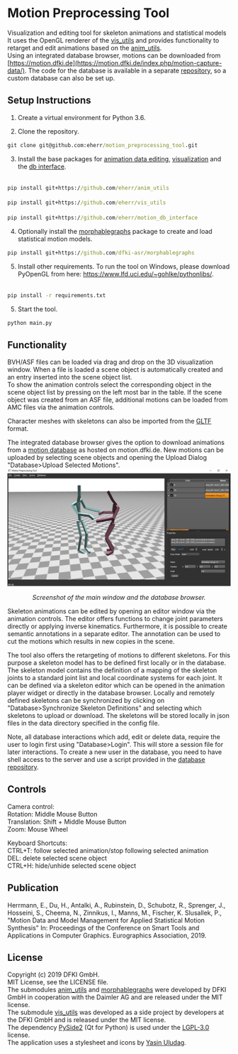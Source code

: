 
# Motion Preprocessing Tool


Visualization and editing tool for skeleton animations and statistical models It uses the OpenGL renderer of the [vis_utils](https://github.com/eherr/vis_utils) and provides functionality to retarget and edit animations based on the [anim_utils](https://github.com/eherr/anim_utils).  
Using an integrated database browser, motions can be downloaded from [https://motion.dfki.de](https://motion.dfki.de/index.php/motion-capture-data/). The code for the database is available in a separate [repository](https://github.com/eherr/motion_database_server), so a custom database can also be set up.


## Setup Instructions

1. Create a virtual environment for Python 3.6.

2. Clone the repository. 
```bat
git clone git@github.com:eherr/motion_preprocessing_tool.git
```

3. Install the base packages for [animation data editing](https://github.com/eherr/anim_utils), [visualization](https://github.com/eherr/vis_utils) and the [db interface](https://github.com/eherr/motion_db_interface).
```bat

pip install git+https://github.com/eherr/anim_utils

pip install git+https://github.com/eherr/vis_utils

pip install git+https://github.com/eherr/motion_db_interface

```


4. Optionally install the [morphablegraphs](https://github.com/eherr/morphablegraphs.git) package to create and load statistical motion models. 

```bat
pip install git+https://github.com/dfki-asr/morphablegraphs
```

5. Install other requirements. To run the tool on Windows, please download PyOpenGL from here: https://www.lfd.uci.edu/~gohlke/pythonlibs/.

```bat

pip install -r requirements.txt

```
5. Start the tool.
```bat
python main.py
```
## Functionality
BVH/ASF files can be loaded via drag and drop on the 3D visualization window. When a file is loaded a scene object is automatically created and an entry inserted into the scene object list.  
To show the animation controls select the corresponding object in the scene object list by pressing on the left most bar in the table. If the scene object was created from an ASF file, additional motions can be loaded from AMC files via the animation controls. 

Character meshes with skeletons can also be imported from the [GLTF](https://github.com/KhronosGroup/glTF) format.  

The integrated database browser gives the option to download animations from a [motion database](https://github.com/eherr/motion_database_server) as hosted on motion.dfki.de. New motions can be uploaded by selecting scene objects and opening the Upload Dialog "Database>Upload Selected Motions". 
![Screenshot](images/screenshot.png)
<p align="center">
<em>Screenshot of the main window and the database browser.</em>
</p>
Skeleton animations can be edited by opening an editor window via the animation controls. The editor offers functions to change joint parameters directly or applying inverse kinematics. Furthermore, it is possible to create semantic annotations in a separate editor. The annotation can be used to cut the motions which results in new copies in the scene.

The tool also offers the retargeting of motions to different skeletons. For this purpose a skeleton model has to be defined first locally or in the database. The skeleton model contains the definition of a mapping of the skeleton joints to a standard joint list and local coordinate systems for each joint. It can be defined via a skeleton editor which can be opened in the animation player widget or directly in the database browser. Locally and remotely defined skeletons can be synchronized by clicking on "Database>Synchronize Skeleton Definitions" and selecting which skeletons to upload or download. The skeletons will be stored locally in json files in the data directory specified in the config file.

Note, all database interactions which add, edit or delete data, require the user to login first using "Database>Login". This will store a session file for later interactions. To create a new user in the database, you need to have shell access to the server and use a script provided in the [database repository](https://github.com/eherr/motion_database_server).



## Controls

Camera control:  
Rotation: Middle Mouse Button  
Translation: Shift + Middle Mouse Button  
Zoom: Mouse Wheel  

Keyboard Shortcuts:  
CTRL+T: follow selected animation/stop following selected animation  
DEL: delete selected scene object  
CTRL+H: hide/unhide selected scene object  

## Publication
Herrmann, E., Du, H., Antalki, A., Rubinstein, D., Schubotz, R., Sprenger, J., Hosseini, S., Cheema, N., Zinnikus, I., Manns, M., Fischer, K. Slusallek, P., "Motion Data and Model Management for Applied Statistical Motion Synthesis" In: Proceedings of the Conference on Smart Tools and Applications in Computer Graphics. Eurographics Association, 2019.


## License
Copyright (c) 2019 DFKI GmbH.  
MIT License, see the LICENSE file.  
The submodules [anim_utils](https://github.com/eherr/anim_utils.git) and [morphablegraphs](https://github.com/eherr/morphablegraphs.git) were developed by DFKI GmbH in cooperation with the Daimler AG and are released under the MIT license.  
The submodule [vis_utils](https://github.com/eherr/vis_utils.git) was developed as a side project by developers at the DFKI GmbH and is released under the MIT license.  
The dependency [PySide2](https://wiki.qt.io/Qt_for_Python) (Qt for Python) is used under the [LGPL-3.0](https://www.gnu.org/licenses/lgpl-3.0.html) license.  
The application uses a stylesheet and icons by [Yasin Uludag](http://discourse.techart.online/t/release-qt-dark-orange-stylesheet/2287).

